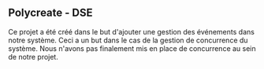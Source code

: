 ## Polycreate - DSE

Ce projet a été créé dans le but d'ajouter une gestion des événements dans notre système. Ceci a un but dans le cas de la gestion de concurrence du système. Nous n'avons pas finalement mis en place de concurrence au sein de notre projet.